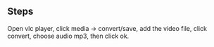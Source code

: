 Steps
---------------------------

Open vlc player,
click media -> convert/save,
add the video file,
click convert,
choose audio mp3,
then click ok.
